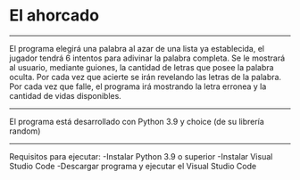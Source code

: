 # El ahorcado

*** 
El programa elegirá una palabra al azar de una lista ya establecida, el jugador tendrá 6 intentos para adivinar la palabra completa. Se le mostrará al usuario, mediante guiones, la cantidad de letras que posee la palabra oculta. Por cada vez que acierte se irán revelando las letras de la palabra. Por cada vez que falle, el programa irá mostrando la letra erronea y la cantidad de vidas disponibles.

***
El programa está desarrollado con Python 3.9 y choice (de su librería random)
***
Requisitos para ejecutar: -Instalar Python 3.9 o superior -Instalar Visual Studio Code -Descargar programa y ejecutar el Visual Studio Code
